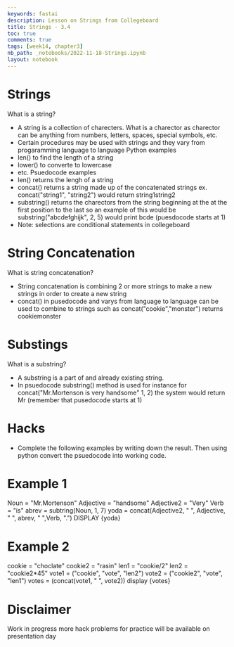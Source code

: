 ```yaml
---
keywords: fastai
description: Lesson on Strings from Collegeboard  
title: Strings - 3.4
toc: true
comments: true
tags: [week14, chapter3]
nb_path: _notebooks/2022-11-18-Strings.ipynb
layout: notebook
---
```


<!--
#################################################
### THIS FILE WAS AUTOGENERATED! DO NOT EDIT! ###
#################################################
# file to edit: _notebooks/2022-11-18-Strings.ipynb
-->

<div class="container" id="notebook-container">
        
<div class="cell border-box-sizing text_cell rendered"><div class="inner_cell">
<div class="text_cell_render border-box-sizing rendered_html">
<h1 id="Strings">Strings<a class="anchor-link" href="#Strings"> </a></h1><p>What is a string?</p>
<ul>
<li>A string is a collection of charecters. What is a charector as charector can be anything from numbers, letters, spaces, special symbols, etc. </li>
<li>Certain procedures may be used with strings and they vary from progaramming language to language
Python examples </li>
<li>len() to find the length of a string</li>
<li>lower() to converte to lowercase</li>
<li>etc. 
Psuedocode examples </li>
<li>len() returns the lengh of a string </li>
<li>concat() returns a string made up of the concatenated strings ex. concat("string1", "string2") would return string1string2</li>
<li>substring() returns the charectors from the string beginning at the at the first position to the last so an example of this would be substring("abcdefghijk", 2, 5) would print bcde (puesdocode starts at 1)</li>
<li>Note: selections are conditional statements in collegeboard</li>
</ul>

</div>
</div>
</div>
<div class="cell border-box-sizing text_cell rendered"><div class="inner_cell">
<div class="text_cell_render border-box-sizing rendered_html">
<h1 id="String-Concatenation">String Concatenation<a class="anchor-link" href="#String-Concatenation"> </a></h1><p>What is string concatenation?</p>
<ul>
<li>String concatenation is combining 2 or more strings to make a new strings in order to create a new string </li>
<li>concat() in pusedocode and varys from language to language can be used to combine to strings such as concat("cookie","monster") returns cookiemonster </li>
</ul>

</div>
</div>
</div>
<div class="cell border-box-sizing text_cell rendered"><div class="inner_cell">
<div class="text_cell_render border-box-sizing rendered_html">
<h1 id="Substings">Substings<a class="anchor-link" href="#Substings"> </a></h1><p>What is a substring?</p>
<ul>
<li>A substring is a part of and already existing string.</li>
<li>In psuedocode substring() method is used for instance for concat("Mr.Mortenson is very handsome" 1, 2) the system would return Mr (remember that pusedocode starts at 1)</li>
</ul>

</div>
</div>
</div>
<div class="cell border-box-sizing text_cell rendered"><div class="inner_cell">
<div class="text_cell_render border-box-sizing rendered_html">
<h1 id="Hacks">Hacks<a class="anchor-link" href="#Hacks"> </a></h1><ul>
<li>Complete the following examples by writing down the result. Then using python convert the psuedocode into working code.</li>
</ul>

</div>
</div>
</div>
<div class="cell border-box-sizing text_cell rendered"><div class="inner_cell">
<div class="text_cell_render border-box-sizing rendered_html">
<h1 id="Example-1">Example 1<a class="anchor-link" href="#Example-1"> </a></h1><p>Noun = "Mr.Mortenson"
Adjective = "handsome"
Adjective2 = "Very"
Verb = "is"
abrev = subtring(Noun, 1, 7)
yoda = concat(Adjective2, " ", Adjective, " ", abrev, " ",Verb, ".")
DISPLAY {yoda}</p>

</div>
</div>
</div>
<div class="cell border-box-sizing text_cell rendered"><div class="inner_cell">
<div class="text_cell_render border-box-sizing rendered_html">
<h1 id="Example-2">Example 2<a class="anchor-link" href="#Example-2"> </a></h1><p>cookie = "choclate"
cookie2 = "rasin"
len1 = "cookie/2"
len2 = "cookie2*45"
vote1 = ("cookie", "vote", "len2")
vote2  = ("cookie2", "vote", "len1")
votes = (concat(vote1, " ", vote2))
display {votes}</p>

</div>
</div>
</div>
<div class="cell border-box-sizing text_cell rendered"><div class="inner_cell">
<div class="text_cell_render border-box-sizing rendered_html">
<h1 id="Disclaimer">Disclaimer<a class="anchor-link" href="#Disclaimer"> </a></h1><p>Work in progress more hack problems for practice will be available on presentation day</p>

</div>
</div>
</div>
</div>
 

